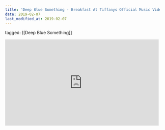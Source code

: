```yaml
---
title: 'Deep Blue Something - Breakfast At Tiffanys Official Music Video - YouTube'
date: 2019-02-07
last_modified_at: 2019-02-07
---
```

tagged: [[Deep Blue Something]]
<iframe allow="accelerometer; autoplay; clipboard-write; encrypted-media; gyroscope; picture-in-picture" allowfullscreen="" frameborder="0" height="281" id="youtube_iframe" src="https://www.youtube.com/embed/1ClCpfeIELw?feature=oembed&amp;enablejsapi=1&amp;origin=https://safe.txmblr.com&amp;wmode=opaque" width="500"></iframe>